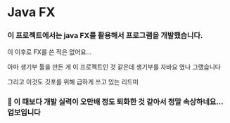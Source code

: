 # Java FX

### 이 프로젝트에서는 java FX를 활용해서 프로그램을 개발했습니다.

이 이후로 FX를 쓴 적은 없어요...

아마 생기부 툴을 만든 게 이 프로젝트인 것 같은데 생기부를 자바요 였나 그랬습니다

그리고 이것도 깃포를 위해 급하게 쓰고 있는 리드미

### 📌 이 때보다 개발 실력이 오만배 정도 퇴화한 것 같아서 정말 속상하네요... 업보입니다
